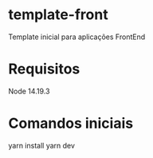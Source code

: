 # template-front
Template inicial para aplicações FrontEnd

# Requisitos
Node 14.19.3

# Comandos iniciais
yarn install
yarn dev